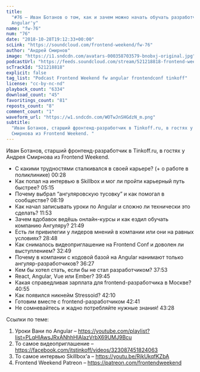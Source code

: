 ```yaml
---
title:
  "#76 – Иван Ботанов о том, как и зачем можно начать обучать разработчиков
  Angular'у"
name: "fw-76"
num: "76"
date: "2018-10-28T19:12:33+00:00"
scLink: "https://soundcloud.com/frontend-weekend/fw-76"
author: "Андрей Смирнов"
image: "https://i1.sndcdn.com/avatars-000358703579-bnobxj-original.jpg"
podcastUrl: "https://feeds.soundcloud.com/stream/521218818-frontend-weekend-fw-76.m4a"
scTrackId: "521218818"
explicit: false
tag_list: "Podcast Frontend Weekend fw angular frontendconf tinkoff"
license: "cc-by-nc-nd"
playback_count: "6334"
download_count: "45"
favoritings_count: "81"
reposts_count: "8"
comment_count: "1"
waveform_url: "https://w1.sndcdn.com/WOTwJnSHGdzN_m.png"
subtitle:
  "Иван Ботанов, старший фронтенд-разработчик в Tinkoff.ru, в гостях у Андрея
  Смирнова из Frontend Weekend. "
---
```


Иван Ботанов, старший фронтенд-разработчик в Tinkoff.ru, в гостях у Андрея
Смирнова из Frontend Weekend.

- С какими трудностями сталкивался в своей карьере? (+ о работе в поликлинике)
  <timecode sec="28">00:28</timecode>
- Как попал на интервью в Skillbox и мог ли пройти карьерный путь быстрее?
  <timecode sec="315">05:15</timecode>
- Почему выбрал “ангуляровскую тусовку” и как помогал в сообществе?
  <timecode sec="499">08:19</timecode>
- Как начал записывать уроки по Angular и сложно ли технически это сделать?
  <timecode sec="713">11:53</timecode>
- Зачем вдобавок ведёшь онлайн-курсы и как ездил обучать компанию Ангуляру?
  <timecode sec="1309">21:49</timecode>
- Есть ли привилегии у лидеров мнений в компании или они на равных условиях?
  <timecode sec="1728">28:48</timecode>
- Как снималось видеоприглашение на Frontend Conf и доволен ли выступлением?
  <timecode sec="1969">32:49</timecode>
- Почему в компании с кодовой базой на Angular нанимают только
  ангуляр-разработчиков? <timecode sec="2187">36:27</timecode>
- Кем бы хотел стать, если бы не стал разработчиком?
  <timecode sec="2273">37:53</timecode>
- React, Angular, Vue или Ember? <timecode sec="2385">39:45</timecode>
- Какая справедливая зарплата для frontend-разработчика в Москве?
  <timecode sec="2455">40:55</timecode>
- Как появился никнейм Stressoid? <timecode sec="2530">42:10</timecode>
- Готовим вместе с frontend-разработчиком <timecode sec="2561">42:41</timecode>
- Не сомневайтесь и жадно потребляйте нужные знания!
  <timecode sec="2608">43:28</timecode>

Ссылки по теме:

1. Уроки Вани по Angular –
   <https://youtube.com/playlist?list=PLqHlAwsJRxANhhHlAlazVrbX69UMJ9Bcu>
2. То самое видеоприглашение –
   <https://facebook.com/itstinkoff/videos/323087451824063>
3. То самое интервью Skillbox’а – <https://youtu.be/RjkUkqfKZbA>
4. Frontend Weekend Patreon – <https://patreon.com/frontendweekend>

